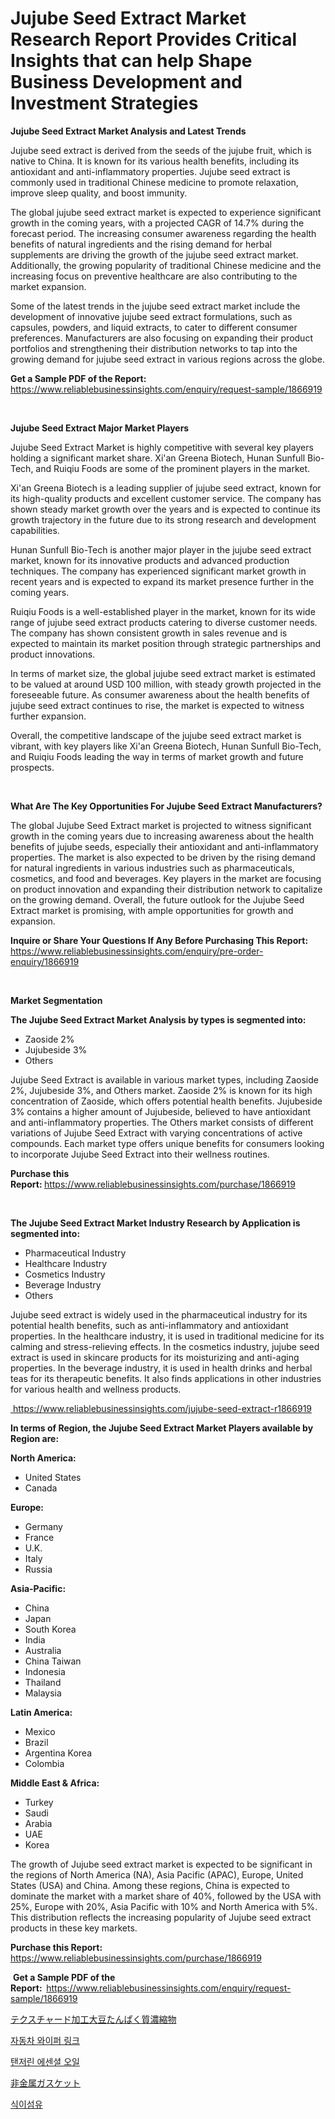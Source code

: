 <p><h1>Jujube Seed Extract Market Research Report Provides Critical Insights that can help Shape Business Development and Investment Strategies</h1></p><p><strong>Jujube Seed Extract Market Analysis and Latest Trends</strong></p>
<p><p>Jujube seed extract is derived from the seeds of the jujube fruit, which is native to China. It is known for its various health benefits, including its antioxidant and anti-inflammatory properties. Jujube seed extract is commonly used in traditional Chinese medicine to promote relaxation, improve sleep quality, and boost immunity.</p><p>The global jujube seed extract market is expected to experience significant growth in the coming years, with a projected CAGR of 14.7% during the forecast period. The increasing consumer awareness regarding the health benefits of natural ingredients and the rising demand for herbal supplements are driving the growth of the jujube seed extract market. Additionally, the growing popularity of traditional Chinese medicine and the increasing focus on preventive healthcare are also contributing to the market expansion.</p><p>Some of the latest trends in the jujube seed extract market include the development of innovative jujube seed extract formulations, such as capsules, powders, and liquid extracts, to cater to different consumer preferences. Manufacturers are also focusing on expanding their product portfolios and strengthening their distribution networks to tap into the growing demand for jujube seed extract in various regions across the globe.</p></p>
<p><strong>Get a Sample PDF of the Report:&nbsp;</strong> <a href="https://www.reliablebusinessinsights.com/enquiry/request-sample/1866919">https://www.reliablebusinessinsights.com/enquiry/request-sample/1866919</a></p>
<p>&nbsp;</p>
<p><strong>Jujube Seed Extract Major Market Players</strong></p>
<p><p>Jujube Seed Extract Market is highly competitive with several key players holding a significant market share. Xi'an Greena Biotech, Hunan Sunfull Bio-Tech, and Ruiqiu Foods are some of the prominent players in the market.</p><p>Xi'an Greena Biotech is a leading supplier of jujube seed extract, known for its high-quality products and excellent customer service. The company has shown steady market growth over the years and is expected to continue its growth trajectory in the future due to its strong research and development capabilities.</p><p>Hunan Sunfull Bio-Tech is another major player in the jujube seed extract market, known for its innovative products and advanced production techniques. The company has experienced significant market growth in recent years and is expected to expand its market presence further in the coming years.</p><p>Ruiqiu Foods is a well-established player in the market, known for its wide range of jujube seed extract products catering to diverse customer needs. The company has shown consistent growth in sales revenue and is expected to maintain its market position through strategic partnerships and product innovations.</p><p>In terms of market size, the global jujube seed extract market is estimated to be valued at around USD 100 million, with steady growth projected in the foreseeable future. As consumer awareness about the health benefits of jujube seed extract continues to rise, the market is expected to witness further expansion.</p><p>Overall, the competitive landscape of the jujube seed extract market is vibrant, with key players like Xi'an Greena Biotech, Hunan Sunfull Bio-Tech, and Ruiqiu Foods leading the way in terms of market growth and future prospects.</p></p>
<p>&nbsp;</p>
<p><strong>What Are The Key Opportunities For Jujube Seed Extract Manufacturers?</strong></p>
<p><p>The global Jujube Seed Extract market is projected to witness significant growth in the coming years due to increasing awareness about the health benefits of jujube seeds, especially their antioxidant and anti-inflammatory properties. The market is also expected to be driven by the rising demand for natural ingredients in various industries such as pharmaceuticals, cosmetics, and food and beverages. Key players in the market are focusing on product innovation and expanding their distribution network to capitalize on the growing demand. Overall, the future outlook for the Jujube Seed Extract market is promising, with ample opportunities for growth and expansion.</p></p>
<p><strong>Inquire or Share Your Questions If Any Before Purchasing This Report:</strong> <a href="https://www.reliablebusinessinsights.com/enquiry/pre-order-enquiry/1866919">https://www.reliablebusinessinsights.com/enquiry/pre-order-enquiry/1866919</a></p>
<p>&nbsp;</p>
<p><strong>Market Segmentation</strong></p>
<p><strong>The Jujube Seed Extract Market Analysis by types is segmented into:</strong></p>
<p><ul><li>Zaoside 2%</li><li>Jujubeside 3%</li><li>Others</li></ul></p>
<p><p>Jujube Seed Extract is available in various market types, including Zaoside 2%, Jujubeside 3%, and Others market. Zaoside 2% is known for its high concentration of Zaoside, which offers potential health benefits. Jujubeside 3% contains a higher amount of Jujubeside, believed to have antioxidant and anti-inflammatory properties. The Others market consists of different variations of Jujube Seed Extract with varying concentrations of active compounds. Each market type offers unique benefits for consumers looking to incorporate Jujube Seed Extract into their wellness routines.</p></p>
<p><strong>Purchase this Report:&nbsp;</strong><a href="https://www.reliablebusinessinsights.com/purchase/1866919">https://www.reliablebusinessinsights.com/purchase/1866919</a></p>
<p>&nbsp;</p>
<p><strong>The Jujube Seed Extract Market Industry Research by Application is segmented into:</strong></p>
<p><ul><li>Pharmaceutical Industry</li><li>Healthcare Industry</li><li>Cosmetics Industry</li><li>Beverage Industry</li><li>Others</li></ul></p>
<p><p>Jujube seed extract is widely used in the pharmaceutical industry for its potential health benefits, such as anti-inflammatory and antioxidant properties. In the healthcare industry, it is used in traditional medicine for its calming and stress-relieving effects. In the cosmetics industry, jujube seed extract is used in skincare products for its moisturizing and anti-aging properties. In the beverage industry, it is used in health drinks and herbal teas for its therapeutic benefits. It also finds applications in other industries for various health and wellness products.</p></p>
<p><a href="https://www.reliablebusinessinsights.com/jujube-seed-extract-r1866919">&nbsp;https://www.reliablebusinessinsights.com/jujube-seed-extract-r1866919</a></p>
<p><strong>In terms of Region, the Jujube Seed Extract Market Players available by Region are:</strong></p>
<p>
    <p> <strong> North America: </strong>
        <ul>
            <li>United States</li>
            <li>Canada</li>
        </ul>
        </p> 
    <p> <strong> Europe: </strong>
        <ul>
            <li>Germany</li>
            <li>France</li>
            <li>U.K.</li>
            <li>Italy</li>
            <li>Russia</li>
        </ul>
        </p> 
    <p> <strong> Asia-Pacific: </strong>
        <ul>
            <li>China</li>
            <li>Japan</li>
            <li>South Korea</li>
            <li>India</li>
            <li>Australia</li>
            <li>China Taiwan</li>
            <li>Indonesia</li>
            <li>Thailand</li>
            <li>Malaysia</li>
        </ul>
        </p> 
    <p> <strong> Latin America: </strong>
        <ul>
            <li>Mexico</li>
            <li>Brazil</li>
            <li>Argentina Korea</li>
            <li>Colombia</li>
        </ul>
        </p> 
    <p> <strong> Middle East & Africa: </strong>
        <ul>
            <li>Turkey</li>
            <li>Saudi</li>
            <li>Arabia</li>
            <li>UAE</li>
            <li>Korea</li>
        </ul>
    </p>
    </p>
<p><p>The growth of Jujube seed extract market is expected to be significant in the regions of North America (NA), Asia Pacific (APAC), Europe, United States (USA) and China. Among these regions, China is expected to dominate the market with a market share of 40%, followed by the USA with 25%, Europe with 20%, Asia Pacific with 10% and North America with 5%. This distribution reflects the increasing popularity of Jujube seed extract products in these key markets.</p></p>
<p><strong>Purchase this Report: </strong><a href="https://www.reliablebusinessinsights.com/purchase/1866919">https://www.reliablebusinessinsights.com/purchase/1866919</a></p>
<p>&nbsp;<strong>Get a Sample PDF of the Report:&nbsp;&nbsp;</strong><a href="https://www.reliablebusinessinsights.com/enquiry/request-sample/1866919">https://www.reliablebusinessinsights.com/enquiry/request-sample/1866919</a></p>
<p><strong></strong></p>
<p><p><a href="https://medium.com/@alexsania91/%E5%A4%A7%E8%B1%86%E3%81%9F%E3%82%93%E7%99%BD%E6%BF%83%E7%B8%AE%E7%89%A9%E5%B8%82%E5%A0%B4%E3%81%AE%E8%A6%8F%E6%A8%A1%E3%81%AF-%E5%B9%B4%E7%8E%87-%E3%81%A7%E6%88%90%E9%95%B7%E3%81%97%E3%81%A6%E3%81%8A%E3%82%8A-%E3%81%93%E3%81%AE%E3%83%AC%E3%83%9D%E3%83%BC%E3%83%88%E3%81%AF%E5%B8%82%E5%A0%B4%E3%82%BB%E3%82%B0%E3%83%A1%E3%83%B3%E3%83%86%E3%83%BC%E3%82%B7%E3%83%A7%E3%83%B3-%E6%88%90%E9%95%B7-%E3%81%8A%E3%82%88%E3%81%B32024%E5%B9%B4%E3%81%8B%E3%82%892031%E5%B9%B4%E3%81%BE%E3%81%A7%E3%81%AE%E4%BA%88%E6%B8%AC%E3%81%AB%E3%82%88%E3%82%8B%E5%88%86%E6%9E%90%E3%82%92%E3%82%AB%E3%83%90%E3%83%BC%E3%81%97%E3%81%A6%E3%81%84%E3%81%BE%E3%81%99-0dbef0ad33e1">テクスチャード加工大豆たんぱく質濃縮物</a></p><p><a href="https://github.com/bbbexter1/Market-Research-Report-List-1/blob/main/1853170140549.md">자동차 와이퍼 링크</a></p><p><a href="https://medium.com/@cleocarroll2023/2024%EB%85%84%EB%B6%80%ED%84%B0-2031%EB%85%84%EA%B9%8C%EC%A7%80%EC%9D%98-%EA%B8%B0%EA%B0%84-%EB%8F%99%EC%95%88-%ED%83%B1%EA%B8%80%EB%A6%B0-%EC%97%90%EC%84%BC%EC%85%9C-%EC%98%A4%EC%9D%BC-%EC%8B%9C%EC%9E%A5%EC%9D%98-%EC%8B%A0%ED%9D%A5-%ED%8A%B8%EB%A0%8C%EB%93%9C%EC%99%80-%EB%AF%B8%EB%9E%98-%EC%A0%84%EB%A7%9D-e0df1456070e">탠저린 에센셜 오일</a></p><p><a href="https://medium.com/@alexsania91/%E9%9D%9E%E9%87%91%E5%B1%9E%E3%82%AC%E3%82%B9%E3%82%B1%E3%83%83%E3%83%88%E3%81%AE%E5%B8%82%E5%A0%B4%E8%A6%8F%E6%A8%A1-%E5%B8%82%E5%A0%B4%E3%82%BB%E3%82%B0%E3%83%A1%E3%83%B3%E3%83%86%E3%83%BC%E3%82%B7%E3%83%A7%E3%83%B3-%E5%B8%82%E5%A0%B4%E5%8B%95%E5%90%91%E3%81%8A%E3%82%88%E3%81%B32031%E5%B9%B4%E3%81%BE%E3%81%A7%E3%81%AE%E6%88%90%E9%95%B7%E5%88%86%E6%9E%90%E4%BA%88%E6%B8%AC-930be5b30be3">非金属ガスケット</a></p><p><a href="https://medium.com/@cleocarroll2023/2024%EB%85%84%EB%B6%80%ED%84%B0-2031%EB%85%84%EA%B9%8C%EC%A7%80%EC%9D%98-%EA%B8%B0%EA%B0%84-%EB%8F%99%EC%95%88-%EA%B8%80%EB%A1%9C%EB%B2%8C-%EC%8B%9D%EC%9D%B4%EC%84%AC%EC%9C%A0-%EC%8B%9C%EC%9E%A5-%EA%B8%B0%ED%9A%8C-%EB%B0%8F-%EC%98%88%EC%B8%A1-843a89599971">식이섬유</a></p></p>